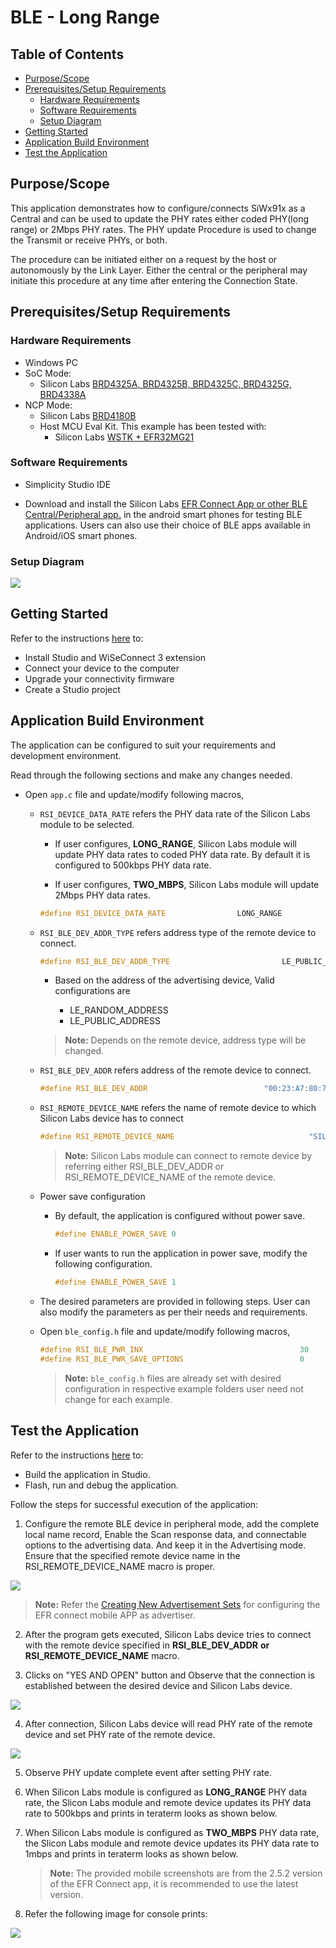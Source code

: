 # BLE - Long Range

## Table of Contents

- [Purpose/Scope](#purposescope)
- [Prerequisites/Setup Requirements](#prerequisitessetup-requirements)
  - [Hardware Requirements](#hardware-requirements)
  - [Software Requirements](#software-requirements)
  - [Setup Diagram](#setup-diagram)
- [Getting Started](#getting-started)
- [Application Build Environment](#application-build-environment)
- [Test the Application](#test-the-application)

## Purpose/Scope

This application demonstrates how to configure/connects SiWx91x as a Central and can be used to update the PHY rates either coded PHY(long range) or 2Mbps PHY rates. The PHY update Procedure is used to change the Transmit or receive PHYs, or both.

The procedure can be initiated either on a request by the host or autonomously by the Link Layer. Either the central or the peripheral may initiate this procedure at any time after entering the Connection State.

## Prerequisites/Setup Requirements

### Hardware Requirements

- Windows PC
- SoC Mode:
  - Silicon Labs [BRD4325A, BRD4325B, BRD4325C, BRD4325G, BRD4338A](https://www.silabs.com/)
- NCP Mode:
  - Silicon Labs [BRD4180B](https://www.silabs.com/)
  - Host MCU Eval Kit. This example has been tested with:
    - Silicon Labs [WSTK + EFR32MG21](https://www.silabs.com/development-tools/wireless/efr32xg21-bluetooth-starter-kit)

### Software Requirements

- Simplicity Studio IDE
  
- Download and install the Silicon Labs [EFR Connect App or other BLE Central/Peripheral app.](https://www.silabs.com/developers/efr-connect-mobile-app) in the android smart phones for testing BLE applications. Users can also use their choice of BLE apps available in Android/iOS smart phones.

### Setup Diagram

![](resources/readme/ble_longrange_2mbps_soc_ncp.png)

## Getting Started

Refer to the instructions [here](https://docs.silabs.com/wiseconnect/latest/wiseconnect-getting-started/) to:

- Install Studio and WiSeConnect 3 extension
- Connect your device to the computer
- Upgrade your connectivity firmware
- Create a Studio project

## Application Build Environment

The application can be configured to suit your requirements and development environment.

Read through the following sections and make any changes needed.

- Open `app.c` file and update/modify following macros,

  - `RSI_DEVICE_DATA_RATE` refers the PHY data rate of the Silicon Labs module to be selected.

    - If user configures, **LONG_RANGE**, Silicon Labs module will update PHY data rates to coded PHY data rate. By default it is configured to 500kbps PHY data rate.

    - If user configures, **TWO_MBPS**, Silicon Labs module will update 2Mbps PHY data rates.

    ```c
    #define RSI_DEVICE_DATA_RATE                LONG_RANGE
    ```

  - `RSI_BLE_DEV_ADDR_TYPE` refers address type of the remote device to connect.

    ```c
    #define RSI_BLE_DEV_ADDR_TYPE                         LE_PUBLIC_ADDRESS
    ```

    - Based on the address of the advertising device, Valid configurations are

      - LE_RANDOM_ADDRESS
      - LE_PUBLIC_ADDRESS

    >  **Note:** Depends on the remote device, address type will be changed.

  - `RSI_BLE_DEV_ADDR` refers address of the remote device to connect.

    ```c
    #define RSI_BLE_DEV_ADDR                          "00:23:A7:80:70:B9"
    ```

  - `RSI_REMOTE_DEVICE_NAME` refers the name of remote device to which Silicon Labs device has to connect

    ```c
    #define RSI_REMOTE_DEVICE_NAME                              "SILABS"
    ```

    >  **Note:** Silicon Labs module can connect to remote device by referring either RSI_BLE_DEV_ADDR or  RSI_REMOTE_DEVICE_NAME of the remote device.

  - Power save configuration

    - By default, the application is configured without power save.

      ```c  
      #define ENABLE_POWER_SAVE 0
      ```

    - If user wants to run the application in power save, modify the following configuration.

      ```c  
      #define ENABLE_POWER_SAVE 1
      ```

  - The desired parameters are provided in following steps. User can also modify the parameters as per their needs and requirements.

  - Open `ble_config.h` file and update/modify following macros,

    ```c
    #define RSI_BLE_PWR_INX                                   30
    #define RSI_BLE_PWR_SAVE_OPTIONS                          0 
    ```

    > **Note:** `ble_config.h` files are already set with desired configuration in respective example folders user need not change for each example.

## Test the Application

Refer to the instructions [here](https://docs.silabs.com/wiseconnect/latest/wiseconnect-getting-started/) to:

- Build the application in Studio.
- Flash, run and debug the application.

Follow the steps for successful execution of the application:

1. Configure the remote BLE device in peripheral mode, add the complete local name record,  Enable the Scan response data, and connectable options to the advertising data. And keep it in the Advertising mode. Ensure that the specified remote device name in the RSI_REMOTE_DEVICE_NAME macro is proper.

  ![](resources/readme/blelradvertising.png)     

   > **Note:** Refer the [Creating New Advertisement Sets](https://docs.silabs.com/bluetooth/5.0/miscellaneous/mobile/efr-connect-mobile-app) for configuring the EFR connect mobile APP as advertiser.

2. After the program gets executed, Silicon Labs device tries to connect with the remote device specified in **RSI_BLE_DEV_ADDR** **or RSI_REMOTE_DEVICE_NAME** macro.

3. Clicks on "YES AND OPEN" button and Observe that the connection is established between the desired device and Silicon Labs device.

  ![](resources/readme/blelrconnection.png) 

4. After connection, Silicon Labs device will read PHY rate of the remote device and set PHY rate of the remote device.

  ![](resources/readme/blelrconnection1.png)

5. Observe PHY update complete event after setting PHY rate.

6. When Silicon Labs module is configured as **LONG_RANGE** PHY data rate, the Slicon Labs module and remote device updates its PHY data rate to 500kbps and prints in teraterm looks as shown below.

7. When Silicon Labs module is configured as **TWO_MBPS** PHY data rate, the Slicon Labs module and remote device updates its PHY data rate to 1mbps and prints in teraterm looks as shown below.

    > **Note:**  The provided mobile screenshots are from the 2.5.2 version of the EFR Connect app, it is recommended to use the latest version.

8. Refer the following image for console prints:

  ![](resources/readme/output1.png)
